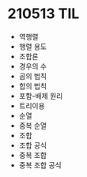 # 210513 TIL
- 역행렬
- 행렬 용도
- 조합론
- 경우의 수
- 곱의 법칙
- 합의 법칙
- 포함-배제 원리
- 트리이용
- 순열
- 중복 순열
- 조합
- 조합 공식
- 중복 조합
- 중복 조합 공식
